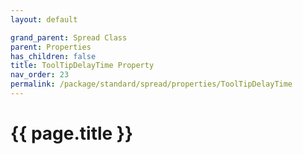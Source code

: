 ```yaml
---
layout: default

grand_parent: Spread Class
parent: Properties
has_children: false
title: ToolTipDelayTime Property
nav_order: 23
permalink: /package/standard/spread/properties/ToolTipDelayTime
---
```

# {{ page.title }}
